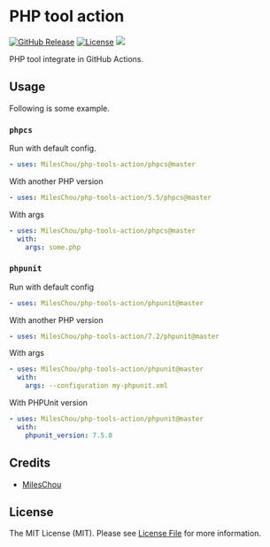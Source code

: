# PHP tool action

[![GitHub Release](https://img.shields.io/github/tag/MilesChou/php-tools-action.svg)](https://github.com/MilesChou/php-tools-action/releases)
[![License](https://img.shields.io/badge/license-MIT-brightgreen.svg)](LICENSE)
[![](https://github.com/MilesChou/php-tools-action/workflows/Testing/badge.svg)](https://github.com/MilesChou/php-tools-action/actions)

PHP tool integrate in GitHub Actions.

## Usage

Following is some example.

### `phpcs`

Run with default config.

```yaml
- uses: MilesChou/php-tools-action/phpcs@master
```

With another PHP version

```yaml
- uses: MilesChou/php-tools-action/5.5/phpcs@master
```

With args

```yaml
- uses: MilesChou/php-tools-action/phpcs@master
  with:
    args: some.php
```

### `phpunit`

Run with default config

```yaml
- uses: MilesChou/php-tools-action/phpunit@master
```

With another PHP version

```yaml
- uses: MilesChou/php-tools-action/7.2/phpunit@master
```

With args

```yaml
- uses: MilesChou/php-tools-action/phpunit@master
  with:
    args: --configuration my-phpunit.xml
```

With PHPUnit version

```yaml
- uses: MilesChou/php-tools-action/phpunit@master
  with:
    phpunit_version: 7.5.0
```

## Credits

* [MilesChou](https://github.com/MilesChou)

## License

The MIT License (MIT). Please see [License File](LICENSE) for more information.
